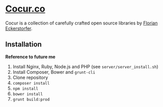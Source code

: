 # [Cocur.co](http://cocur.co)

Cocur is a collection of carefully crafted open source libraries by [Florian Eckerstorfer](https://florian.ec).


Installation
------------

**Reference to future me**

1. Install Nginx, Ruby, Node.js and PHP (see `server/server_install.sh`)
2. Install Composer, Bower and `grunt-cli`
3. Clone repository
4. `composer install`
5. `npm install`
6. `bower install`
7. `grunt build:prod`

